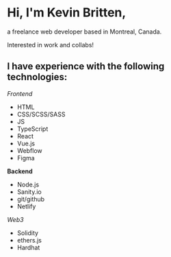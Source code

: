 # Hi, I'm Kevin Britten, 

a freelance web developer based in Montreal, Canada. 

Interested in work and collabs!

## I have experience with the following technologies:

*Frontend*

- HTML
- CSS/SCSS/SASS
- JS
- TypeScript
- React
- Vue.js
- Webflow
- Figma



**Backend**
- Node.js
- Sanity.io
- git/github
- Netlify

*Web3*
- Solidity
- ethers.js
- Hardhat




